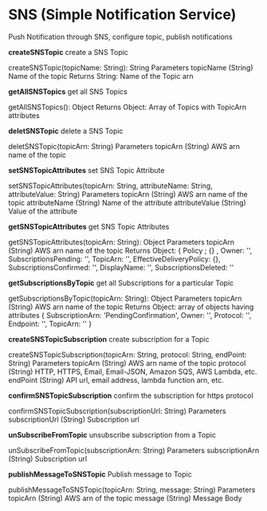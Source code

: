 # SNS (Simple Notification Service)
Push Notification through SNS, configure topic, publish notifications

**createSNSTopic**
create a SNS Topic

createSNSTopic(topicName: String): String
Parameters
topicName (String) Name of the topic
Returns
String: Name of the Topic arn


**getAllSNSTopics**
get all SNS Topics

getAllSNSTopics(): Object
Returns
Object: Array of Topics with TopicArn attributes

**deletSNSTopic**
delete a SNS Topic

deletSNSTopic(topicArn: String)
Parameters
topicArn (String) AWS arn name of the topic


**setSNSTopicAttributes**
set SNS Topic Attribute

setSNSTopicAttributes(topicArn: String, attributeName: String, attributeValue: String)
Parameters
topicArn (String) AWS arn name of the topic
attributeName (String) Name of the attribute
attributeValue (String) Value of the attribute


**getSNSTopicAttributes**
get SNS Topic Attributes

getSNSTopicAttributes(topicArn: String): Object
Parameters
topicArn (String) AWS arn name of the topic
Returns
Object: { Policy ; {} , Owner: '', SubscriptionsPending: '', TopicArn: '', EffectiveDeliveryPolicy: {}, SubscriptionsConfirmed: '', DisplayName: '', SubscriptionsDeleted: ''


**getSubscriptionsByTopic**
get all Subscriptions for a particular Topic

getSubscriptionsByTopic(topicArn: String): Object
Parameters
topicArn (String) AWS arn name of the topic
Returns
Object: array of objects having attributes { SubscriptionArn: 'PendingConfirmation', Owner: '', Protocol: '', Endpoint: '', TopicArn: '' }


**createSNSTopicSubscription**
create subscription for a Topic

createSNSTopicSubscription(topicArn: String, protocol: String, endPoint: String)
Parameters
topicArn (String) AWS arn name of the topic
protocol (String) HTTP, HTTPS, Email, Email-JSON, Amazon SQS, AWS Lambda, etc.
endPoint (String) API url, email address, lambda function arn, etc.


**confirmSNSTopicSubscription**
confirm the subscription for https protocol

confirmSNSTopicSubscription(subscriptionUrl: String)
Parameters
subscriptionUrl (String) Subscription url


**unSubscribeFromTopic**
unsubscribe subscription from a Topic

unSubscribeFromTopic(subscriptionArn: String)
Parameters
subscriptionArn (String) Subscription url


**publishMessageToSNSTopic**
Publish message to Topic

publishMessageToSNSTopic(topicArn: String, message: String)
Parameters
topicArn (String) AWS arn of the topic
message (String) Message Body
